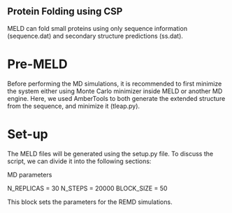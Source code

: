 ## Protein Folding using CSP

MELD can fold small proteins using only sequence information (sequence.dat) and secondary structure predictions (ss.dat). 

# Pre-MELD

Before performing the MD simulations, it is recommended to first minimize the system either using Monte Carlo minimizer inside MELD or another MD engine. Here, we used AmberTools to both generate the extended structure from the sequence, and minimize it (tleap.py).

# Set-up

The MELD files will be generated using the setup.py file. To discuss the script, we can divide it into the following sections:

MD parameters

N_REPLICAS = 30
N_STEPS = 20000
BLOCK_SIZE = 50

This block sets the parameters for the REMD simulations. 
